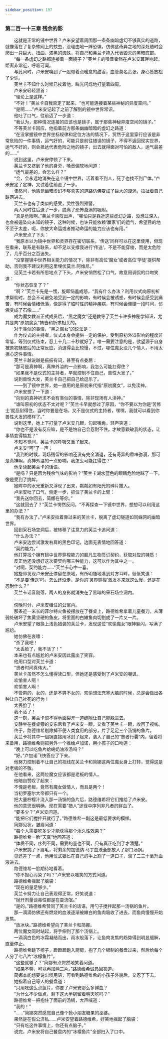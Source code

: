 ```yaml
---
sidebar_position: 197
---
```

### 第二百一十三章 残余的影  


　　这就是正常的镜中世界？卢米安望着周围那一条条幽暗虚幻不够真实的道路，就像落在了复杂蛛网上的蚊虫，没理由地一阵恐惧，仿佛这奇异之地的深处随时会爬出一只巨大、扭曲、漆黑的蜘蛛，将自己和芙兰卡拖入代表毁灭的黑暗底部。  
　　“每一条虚幻之路都连接着一面镜子？”芙兰卡的嗓音霍然在卢米安耳畔响起，距离非常近，呼吸可闻。  
　　与此同时，卢米安嗅到了一股带着点暖意的甜香，血管莫名贲张，身心皆放松了少许。  
　　芙兰卡不知什么时候已挨着他，眸光闪烁地打量着四周。  
　　卢米安轻轻颔首：  
　　“理论上是这样。”  
　　“不对！”芙兰卡自我否定了起来，“也可能连接着某些神秘的异度空间。”  
　　“是啊……”卢米安记起了之前了解到的镜中世界常识。  
　　他吐了口气，往前迈了一步道：  
　　“我认为，那种情况连接的应该也是镜子，属于那些神秘异度空间的镜子。”  
　　不等芙兰卡回应，他指着前方那条幽幽暗暗的虚幻之路道：  
　　“在没掌握镜中世界坐标规律和定位方法的情况下，贸然于这里穿行应该是非常危险的一件事情，运气好的，可能只是前往错误的镜子，不得不返回现实世界，运气不好的，则会抵达代表危险之地的镜子，出去就得面对可怕的敌人，运气最差的……”  
　　说到这里，卢米安停顿了下来。  
　　芙兰卡又挤到了他的身旁，嗓音偏软地问道：  
　　“运气最差的，会怎么样？”  
　　“会，会永远地消失在这个镜中世界，活着看不到人，死了也找不到尸体。”卢米安定了定神，又试着往前走了一步。  
　　骤然间，他感觉幽暗虚幻不够真实的道路仿佛变成了巨大的漩涡，拉扯着自己跌落进去。  
　　芙兰卡也有了类似的感受，灵性强烈预警。  
　　两人同时往后退了一步，脱离了恐怖漩涡的吸附。  
　　“真是危险啊。”芙兰卡感叹出声，“哪怕只是靠近这些虚幻之路，没想过深入，也会被逼坠向未知的镜子，这种时候，也许只能依赖‘赢家’们的运气，希望目的地不至于太差，呃，你放大命运或者推动命运的能力应该也有用。”  
　　卢米安点了下头：  
　　“我原本以为镜中世界和灵界存在密切联系，‘传送’同样可以在这里使用，但现在看来，联系是有联系，却不足以支撑我进行‘传送’，不是不能穿梭，而是太危险了，几乎百分之百迷失。  
　　“没掌握镜中世界相关能力的情况下，除非有高位‘魔女’或者高位‘学徒’提供帮助，否则我不建议利用这里埋伏莫兰.阿维尼。”  
　　见芙兰卡若有所思地点了下头，卢米安悄然松了口气，故意用调侃的口吻笑道：  
　　“你状态恢复了？”  
　　“啊？”芙兰卡先是一愣，旋即恼羞成怒，“我有什么办法？利用仪式向原初祈求帮助时，总会不可避免地受到一定的影响，有时候会被诱惑，有时候会感受到痛苦，有时候会情绪低落，像是得了临时性的精神疾病，有时候会僵硬一段时间，仿佛变成了石像……”  
　　成为魔女教派正式成员后，“黑之魔女”还是教导了芙兰卡许多神秘学知识，尤其是向“原初魔女”祷告和祈求相关的。  
　　对于类似的事情，“黑之魔女”的说法是：  
　　作为仪式的主持者，仪式本身会提供一定的保护，受到原初外溢影响的程度非常低，等到仪式结束，忍上十几二十秒就好了，唯一需要注意的是，欲望源于自身被原初魅惑后的正常反应，消退得会比较慢，不过，哪位魔女没几个情人，不用太担心这件事情。  
　　芙兰卡越说越是振振有词，甚至有点委屈：  
　　“那可是真神啊，真神外溢的一点影响，我怎么可能扛得住？  
　　“如果我不是仪式的主持者，早就控制不住自己，兽性大发了。”  
　　说到兽性大发，芙兰卡自己把自己给逗乐了。  
　　——到了镜中世界，她一直用的是原初来代指“原初魔女”，以免渎神。  
　　卢米安想了一下道：  
　　“向别的真神祈求不会有类似的事情，除非现场有人渎神。”  
　　“谁叫原初的状态不太对呢？”芙兰卡早就想过了原因，“你不要以为你是‘苦修士’就忍耐得住，当时你要是在场，又不是仪式的主持者，嘿嘿，我就可以看到你兽性大发的模样了。”  
　　说到这里，她上下打量了卢米安几眼，勾起嘴角，轻声笑道：  
　　“你也不是没有反应嘛，是不是怕自己会忍耐不住，才故意戳破我的状态，让事情变得尴尬？”  
　　不知不觉间，芙兰卡的呼吸又重了起来。  
　　卢米安“呵”了一声：  
　　“我到的时候，现场残留的影响还没有完全消退，还有奇异的香味弥漫，那可是真神啊，真神外溢的一点影响，我怎么可能扛得住？”  
　　他复读起芙兰卡的话语。  
　　“是吗？只是因为残余气味的影响？”芙兰卡湖水蓝色的眼睛危险地眯了一下，像是受到了挑衅。  
　　她眸中的水光重新又浮现了出来，粼粼如有阳光的碎片撒入。  
　　卢米安吐了口气，侧走一步，抓住了芙兰卡的上臂：  
　　“我先送你回去，简娜在等伱。”  
　　“这就回去了？”芙兰卡愕然反问，“不再探查一下镜中世界，想想可以利用这里的办法？”  
　　“我有办法了。”卢米安拉着靠过来的芙兰卡，脱离了虚幻隧道如同蛛网的幽暗世界。  
　　回到采石场空洞后，被转移了注意力的芙兰卡追问道：  
　　“什么办法？”  
　　卢米安边尝试激发右肩的黑色印记，边面无表情地回答道：  
　　“契约能力。”  
　　他打算找个拥有镜中世界穿梭能力的超凡生物签订契约，获取对应的特质！  
　　反正他还没想好这次要契约哪三种能力，这可以作为其中之一。  
　　“对啊，契约能力……”芙兰卡心中一喜。  
　　她旋即发现卢米安还停留在原地，有所明悟地凑到对方耳畔，低低笑道：  
　　“不是要‘传送’吗，怎么还没走，是你的‘灵界穿梭’激发本来就这么慢，还是在忍耐什么？”  
　　芙兰卡话音刚落，两人的身影就消失在了黑暗的采石场空洞内。  
　　…………  
　　傍晚时分，卢米安租住的公寓内。  
　　那条近一米长的菲尔特火鱼被摆放在了餐桌上，路德维希拿着儿童餐刀，从薄弱处破坏了焦黄坚硬的鱼皮，将里面的白嫩鱼肉切割成了一片又一片。  
　　卢米安望了眼换上浅色猎装的芙兰卡，发现这位“欢愉魔女”眼神躲闪，写满了尴尬。  
　　她仿佛在哀嚎：  
　　“杀了我吧！  
　　“太丢脸了，我不活了！”  
　　本来也有点尴尬的卢米安因此露出了笑容。  
　　他用口型对芙兰卡道：  
　　“贤者时间真伟大。”  
　　芙兰卡虽然不怎么懂得读口型，但她还是感受到了卢米安的嘲讽。  
　　欢愉害人啊！  
　　欢愉害人啊！  
　　不管男的，女的，还是不男不女的，欢愉想法充塞大脑的时候，总是会做出各种让自己社死的行为！  
　　太丢脸了！  
　　我不活了！  
　　这一刻，芙兰卡恨不得地面裂开一道缝隙让自己能躲进去。  
　　安静坐在餐桌旁的安东尼看了卢米安一眼，又看了芙兰卡一眼，收回了视线。  
　　终于，路德维希剔除掉不便人类食用的部分，片了足足三个汤锅的鱼片。  
　　芙兰卡将其中一個锅直接用冰封了起来，装入了自己的“旅者行囊”内，留着将来备用，路德维希则把另外一个推给卢加诺，用小孩子的口吻道：  
　　“晚上可以吃鱼片蛤蜊奶油浓汤吗？”  
　　“好。”卢加诺飞快答应了下来。  
　　他努力控制着不让自己的视线在芙兰卡和简娜这两位魔女身上打转，觉得这是对老板的不敬。  
　　在他看来，这两位魔女应该都是老板的情人。  
　　他暗自赞叹了起来：  
　　不愧是老板，竟然有魔女做情人，而且是两个！  
　　当初罗塞尔大帝都只有一个。  
　　把大量柠檬汁浇入那一汤锅的鱼片后，路德维希将它们推给了卢米安。  
　　他的意思很明确，现在需要“猎人”途径中序列非凡者的鲜血了。  
　　“要多少？”卢米安问道。  
　　“能把它们搅拌开就行了。”路德维希一副这是最低要求的模样。  
　　简娜见状，皱眉问道：  
　　“每个人需要吃多少才能获得那个永久性效果？”  
　　路德维希一脸“天真”地回答道：  
　　“体质不同，序列不同，需要的量也不同，只有真正吃到了才清楚。”  
　　卢米安挑了下眉毛，将剩余的加德纳.马丁血液全部放入了那口汤锅。  
　　见还差了一点，他用仪式银匕在自己的手上割了一道口子，滴了二三十毫升血液进去。  
　　路德维希一脸期待地看着。  
　　“你不担心污染了吗？”卢米安以嗤笑的方式问道。  
　　路德维希摇起了脑袋：  
　　“现在的量足够少。”  
　　芙兰卡努力让自己表现得正常，好笑说道：  
　　“抛开剂量谈毒性都是在耍流氓。”  
　　“是的。”路德维希赞同了芙兰卡的话语，用勺子搅拌起那一汤锅的鱼片。  
　　那一滴滴仿佛还有燃烧的血液逐渐被嫩白的鱼肉吸收了进去，而鱼肉慢慢开始发焦。  
　　“放冰块。”路德维希望向了芙兰卡和简娜。  
　　两位魔女同时站起，将手伸到了那个汤锅上。  
　　一滴滴白色的冰霜凝结而出，雨水般落下，让鱼肉发焦的趋势得到明显缓解，直至停止。  
　　路德维希跳下椅子，蹬蹬蹬跑入厨房，抱了几个银制的餐盘过来，然后给每个人分了七八片“冰檬鱼片”。  
　　“这些就够了？”简娜有点愕然地笑着问道。  
　　“如果不够，可以再加两三片。”路德维希诚恳回答道。  
　　简娜本能想要说出惯用语，可看到路德维希的小孩子外貌后，又忍了下去。  
　　她指着自己等人的餐盘道：  
　　“只用吃这么点鱼片，你要了卢米安那么多鲜血？  
　　“为什么不少做点，剩下这大半锅留着明天吃吗？”  
　　路德维希一把抱住了面前的汤锅，大声喊道：  
　　“我的！”  
　　“……”简娜突然感觉自己像个抢小朋友糖果的巫婆。  
　　果然是在假公济私……卢米安望着路德维希，好笑地摇起了脑袋：  
　　“只有吃这件事情上，你还有点脑子。”  
　　说完，卢米安将自己餐盘内的“冰檬鱼片”全部扫入了口中。  
